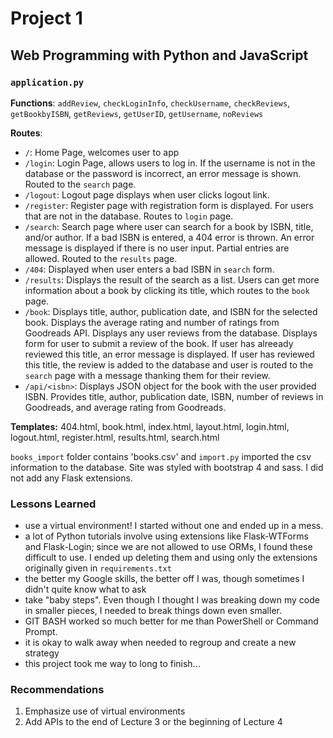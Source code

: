 # Project 1

## Web Programming with Python and JavaScript

### `application.py`

**Functions**: `addReview`, `checkLoginInfo`, `checkUsername`, `checkReviews`, `getBookbyISBN`, `getReviews`, `getUserID`, `getUsername`, `noReviews`

**Routes**:

- `/`: Home Page, welcomes user to app
- `/login`:  Login Page, allows users to log in.  If the username is not in the database or the password is incorrect, an error message is shown. Routed to the `search` page.
- `/logout`: Logout page displays when user clicks logout link.
- `/register`:  Register page with registration form is displayed.  For users that are not in the database. Routes to `login` page.
- `/search`:  Search page where user can search for a book by ISBN, title, and/or author.  If a bad ISBN is entered, a 404 error is thrown.  An error message is displayed if there is no user input.  Partial entries are allowed.  Routed to the `results` page.
- `/404`:  Displayed when user enters a bad ISBN in `search` form.
- `/results`: Displays the result of the search as a list. Users can get more information about a book by clicking its title, which routes to the `book` page.
- `/book`: Displays title, author, publication date, and ISBN for the selected book.  Displays the average rating and number of ratings from Goodreads API.  Displays any user reviews from the database.  Displays form for user to submit a review of the book.  If user has alreeady reviewed this title, an error message is displayed. If user has reviewed this title, the review is added to the database and user is routed to the `search` page with a message thanking them for their review.
- `/api/<isbn>`:  Displays JSON object for the book with the user provided ISBN.  Provides title, author, publication date, ISBN, number of reviews in Goodreads, and average rating from Goodreads.

**Templates:**  404.html, book.html, index.html, layout.html, login.html, logout.html, register.html, results.html, search.html

`books_import` folder contains 'books.csv' and `import.py` imported the csv information to the database.
Site was styled with bootstrap 4 and sass.
I did not add any Flask extensions.

### Lessons Learned

- use a virtual environment!  I started without one and ended up in a mess.
- a lot of Python tutorials involve using extensions like Flask-WTForms and Flask-Login; since we are not allowed to use ORMs, I found these difficult to use.  I ended up deleting them and using only the extensions originally given in `requirements.txt`
- the better my Google skills, the better off I was, though sometimes I didn't quite know what to ask
- take "baby steps".  Even though I thought I was breaking down my code in smaller pieces, I needed to break things down even smaller.
- GIT BASH worked so much better for me than PowerShell or Command Prompt.
- it is okay to walk away when needed to regroup and create a new strategy
- this project took me way to long to finish...

### Recommendations

1. Emphasize use of virtual environments
2. Add APIs to the end of Lecture 3 or the beginning of Lecture 4
